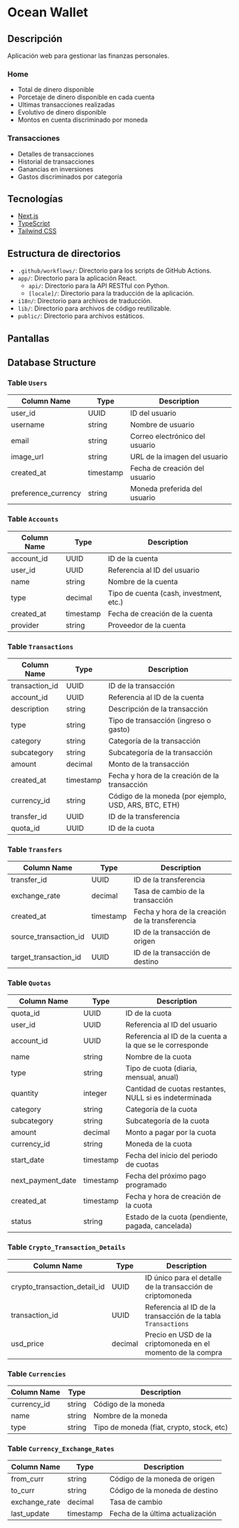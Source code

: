 # Ocean Wallet

## Descripción

Aplicación web para gestionar las finanzas personales.

### Home

- Total de dinero disponible
- Porcetaje de dinero disponible en cada cuenta
- Ultimas transacciones realizadas
- Evolutivo de dinero disponible
- Montos en cuenta discriminado por moneda

### Transacciones

- Detalles de transacciones
- Historial de transacciones
- Ganancias en inversiones
- Gastos discriminados por categoría

## Tecnologías

- [Next.js](https://nextjs.org/)
- [TypeScript](https://www.typescriptlang.org/)
- [Tailwind CSS](https://tailwindcss.com/)

## Estructura de directorios

- `.github/workflows/`: Directorio para los scripts de GitHub Actions.
- `app/`: Directorio para la aplicación React.
  - `api/`: Directorio para la API RESTful con Python.
  - `[locale]/`: Directorio para la traducción de la aplicación.
- `i18n/`: Directorio para archivos de traducción.
- `lib/`: Directorio para archivos de código reutilizable.
- `public/`: Directorio para archivos estáticos.

## Pantallas

## Database Structure

### Table `Users`

| Column Name         | Type      | Description                    |
| ------------------- | --------- | ------------------------------ |
| user_id             | UUID      | ID del usuario                 |
| username            | string    | Nombre de usuario              |
| email               | string    | Correo electrónico del usuario |
| image_url           | string    | URL de la imagen del usuario   |
| created_at          | timestamp | Fecha de creación del usuario  |
| preference_currency | string    | Moneda preferida del usuario   |

### Table `Accounts`

| Column Name | Type      | Description                             |
| ----------- | --------- | --------------------------------------- |
| account_id  | UUID      | ID de la cuenta                         |
| user_id     | UUID      | Referencia al ID del usuario            |
| name        | string    | Nombre de la cuenta                     |
| type        | decimal   | Tipo de cuenta (cash, investment, etc.) |
| created_at  | timestamp | Fecha de creación de la cuenta          |
| provider    | string    | Proveedor de la cuenta                  |

### Table `Transactions`

| Column Name    | Type      | Description                                           |
| -------------- | --------- | ----------------------------------------------------- |
| transaction_id | UUID      | ID de la transacción                                  |
| account_id     | UUID      | Referencia al ID de la cuenta                         |
| description    | string    | Descripción de la transacción                         |
| type           | string    | Tipo de transacción (ingreso o gasto)                 |
| category       | string    | Categoría de la transacción                           |
| subcategory    | string    | Subcategoría de la transacción                        |
| amount         | decimal   | Monto de la transacción                               |
| created_at     | timestamp | Fecha y hora de la creación de la transacción         |
| currency_id    | string    | Código de la moneda (por ejemplo, USD, ARS, BTC, ETH) |
| transfer_id    | UUID      | ID de la transferencia                                |
| quota_id       | UUID      | ID de la cuota                                        |

### Table `Transfers`

| Column Name           | Type      | Description                                     |
| --------------------- | --------- | ----------------------------------------------- |
| transfer_id           | UUID      | ID de la transferencia                          |
| exchange_rate         | decimal   | Tasa de cambio de la transacción                |
| created_at            | timestamp | Fecha y hora de la creación de la transferencia |
| source_transaction_id | UUID      | ID de la transacción de origen                  |
| target_transaction_id | UUID      | ID de la transacción de destino                 |

### Table `Quotas`

| Column Name       | Type      | Description                                              |
| ----------------- | --------- | -------------------------------------------------------- |
| quota_id          | UUID      | ID de la cuota                                           |
| user_id           | UUID      | Referencia al ID del usuario                             |
| account_id        | UUID      | Referencia al ID de la cuenta a la que se le corresponde |
| name              | string    | Nombre de la cuota                                       |
| type              | string    | Tipo de cuota (diaria, mensual, anual)                   |
| quantity          | integer   | Cantidad de cuotas restantes, NULL si es indeterminada   |
| category          | string    | Categoría de la cuota                                    |
| subcategory       | string    | Subcategoría de la cuota                                 |
| amount            | decimal   | Monto a pagar por la cuota                               |
| currency_id       | string    | Moneda de la cuota                                       |
| start_date        | timestamp | Fecha del inicio del periodo de cuotas                   |
| next_payment_date | timestamp | Fecha del próximo pago programado                        |
| created_at        | timestamp | Fecha y hora de creación de la cuota                     |
| status            | string    | Estado de la cuota (pendiente, pagada, cancelada)        |

### Table `Crypto_Transaction_Details`

| Column Name                  | Type    | Description                                                   |
| ---------------------------- | ------- | ------------------------------------------------------------- |
| crypto_transaction_detail_id | UUID    | ID único para el detalle de la transacción de criptomoneda    |
| transaction_id               | UUID    | Referencia al ID de la transacción de la tabla `Transactions` |
| usd_price                    | decimal | Precio en USD de la criptomoneda en el momento de la compra   |

### Table `Currencies`

| Column Name | Type   | Description                               |
| ----------- | ------ | ----------------------------------------- |
| currency_id | string | Código de la moneda                       |
| name        | string | Nombre de la moneda                       |
| type        | string | Tipo de moneda (fiat, crypto, stock, etc) |

### Table `Currency_Exchange_Rates`

| Column Name   | Type      | Description                      |
| ------------- | --------- | -------------------------------- |
| from_curr     | string    | Código de la moneda de origen    |
| to_curr       | string    | Código de la moneda de destino   |
| exchange_rate | decimal   | Tasa de cambio                   |
| last_update   | timestamp | Fecha de la última actualización |
